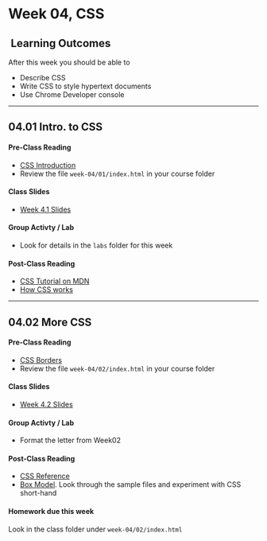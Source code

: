 # Week 04, CSS

## <i class="fa fa-star"></i>&nbsp;Learning Outcomes ###
After this week you should be able to 

- Describe CSS
- Write CSS to style hypertext documents
- Use Chrome Developer console

---  
## 04.01 Intro. to CSS  
#### Pre-Class Reading
- [CSS Introduction](https://www.w3schools.com/css/css_intro.asp)
- Review the file `week-04/01/index.html` in your course folder

#### Class Slides  

- [Week 4.1 Slides](../../slides/ist263-w4-1.pdf)

#### Group Activty / Lab
- Look for details in the `labs` folder for this week

#### Post-Class Reading  
- [CSS Tutorial on MDN](https://developer.mozilla.org/en-US/docs/Learn/CSS/Introduction_to_CSS)
- [How CSS works](https://developer.mozilla.org/en-US/docs/Learn/CSS/Introduction_to_CSS/How_CSS_works)

---

## 04.02 More CSS

#### Pre-Class Reading  
<!-- - [Selectors](https://developer.mozilla.org/en-US/docs/Learn/CSS/Introduction_to_CSS/Selectors)  -->
- [CSS Borders](https://www.w3schools.com/css/css_border.asp)  
- Review the file `week-04/02/index.html` in your course folder

#### Class Slides
- [Week 4.2 Slides](../../slides/ist263-w4-2.pdf)

#### Group Activty / Lab
- Format the letter from Week02

#### Post-Class Reading
- [CSS Reference](https://developer.mozilla.org/en-US/docs/Web/CSS/Reference)
- [Box Model](https://developer.mozilla.org/en-US/docs/Learn/CSS/Introduction_to_CSS/Box_model). Look through the sample files and experiment with CSS short-hand    
    
#### Homework due this week ##

Look in the class folder under `week-04/02/index.html`